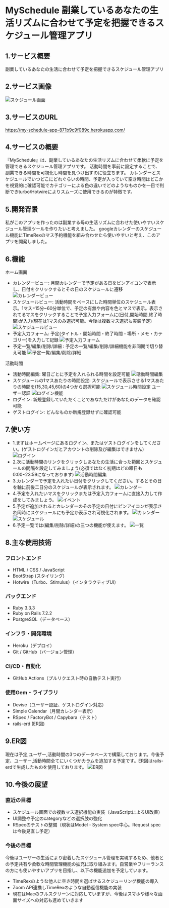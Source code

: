 # MySchedule 副業しているあなたの生活リズムに合わせて予定を把握できるスケジュール管理アプリ

## 1.サービス概要

副業しているあなたの生活に合わせて予定を把握できるスケジュール管理アプリ

## 2.サービス画像

![スケジュール画面](./public/images/screenshot.png)

## 3.サービスのURL

https://my-schedule-app-871b9c9f089c.herokuapp.com/

## 4.サービスの概要

『MySchedule』は、副業しているあなたの生活リズムに合わせて柔軟に予定を管理できるスケジュール管理アプリです。
活動時間を事前に設定することで、副業できる時間を可視化し時間を見つけ出すのに役立ちます。
カレンダーとスケジュールでいつどこにどれぐらいの時間、予定が入っていて空き時間はどこかを視覚的に確認可能でカテゴリーによる色の違いでどのようなものかを一目で判断できturbo/Hotwireによりスムーズに使用できるのが特徴です。

## 5.開発背景

私がこのアプリを作ったのは副業する母の生活リズムに合わせた使いやすいスケジュール管理ツールを作りたいと考えました。
googleカレンダーのスケジュール機能にTimeRexのマス予約機能を組み合わせたら使いやすいと考え、このアプリを開発しました。

## 6.機能

ホーム画面
  * カレンダービュー: 月間カレンダーで予定がある日をピンアイコンで表示し、日付をクリックするとその日のスケジュールに遷移
  ![カレンダービュー](./public/images/calendar-view.png)
  * スケジュールビュー: 活動時間をベースにした時間単位のスケジュール表示。1マス=15分~60分単位で、予定の有無や内容を色とマスで表示。表示されてるマスをクリックすることで予定入力フォームに(日付,開始時間,終了時間)が入力(現在は1マスのみ選択可能。今後は複数マス選択も実装予定)
  ![スケジュールビュー](./public/images/schedule-view.png)
  * 予定入力フォーム: 予定(タイトル・開始時間・終了時間・場所・メモ・カテゴリー)を入力して記録
  ![予定入力フォーム](./public/images/event-new-view.png)
  * 予定一覧/編集/削除/詳細 : 予定の一覧/編集/削除/詳細機能を非同期で切り替え可能
  ![予定一覧/編集/削除/詳細](./public/images/event-index-and-more.png)

活動時間
  * 活動時間編集: 曜日ごとに予定を入れられる時間を設定可能
  ![活動時間編集](./public/images/activetime.png)
  * スケジュールの1マスあたりの時間設定: スケジュールで表示させる1マスあたりの時間を(15,30,45,60)の4つから選択可能
  ![スケジュール時間設定](./public/images/schedule-.granularity_minutes.png)
ユーザー認証
  ![ログイン機能](./public/images/login-guestlogin.png)
  * ログイン: 新規登録していただくことであなただけがあなたのデータを確認可能
  * ゲストログイン: どんなものか新規登録せずに確認可能

## 7.使い方
  * 1.まずはホームページにあるログイン、またはゲストログインをしてください。(ゲストログインだとアカウントの削除及び編集はできません)
  ![ログイン](./public/images/login-guestlogin.png)
  * 2.次に活動時間のリンクをクリックしあなたの生活に合った範囲とスケジュールの間隔を設定してみましょう(必須ではなく初期はどの曜日も0:00~23:59になっております)
  ![活動時間編集](./public/images/activetime.png)
  * 3.カレンダーで予定を入れたい日付をクリックしてください。するとその日を軸に前後二日分のスケジュールが表示されます。
  ![カレンダー](./public/images/calendar-view.png)
  * 4.予定を入れたいマスをクリックまたは予定入力フォームに直接入力して作成をしてみましょう。
  ![イベント](./public/images/event-new-view.png)
  * 5.予定が追加されるとカレンダーのその予定の日付にピンアイコンが表示され同時にスケジュールにも予定か表示され可視化されます。
  ![カレンダー](./public/images/calendar-active.png)
  ![スケジュール](./public/images/schedule-active.png)
  * 6.予定一覧では(編集/削除/詳細)の三つの機能が使えます。
  ![一覧](./public/images/event-index-and-more.png)

## 8.主な使用技術

### フロントエンド
  * HTML / CSS / JavaScript
  * BootStrap (スタイリング)
  * Hotwire（Turbo、Stimulus）（インタラクティブUI）
### バックエンド
  * Ruby 3.3.3
  * Ruby on Rails 7.2.2
  * PostgreSQL（データベース）
### インフラ・開発環境
  * Heroku（デプロイ）
  * Git / GitHub（バージョン管理）
### CI/CD・自動化
  * GitHub Actions（プルリクエスト時の自動テスト実行）
### 使用Gem・ライブラリ
  * Devise（ユーザー認証、ゲストログイン対応）
  * Simple Calendar（月間カレンダー表示）
  * RSpec / FactoryBot / Capybara（テスト）
  * rails-erd (ER図)

## 9.ER図

現在は予定,ユーザー,活動時間の3つのデータベースで構築しております。今後予定、ユーザー,活動時間全てにいくつかカラムを追加する予定です。ER図はrails-erdで生成したものを使用しております。
![ER図](./public/images/erd.png)

## 10.今後の展望

### 直近の目標
  * スケジュール画面での複数マス選択機能の実装（JavaScriptによるUI改善）
  * UI調整や予定のcategoryなどの選択肢の強化
  * RSpecのテストの整備（現状はModel・System spec中心。Request specは今後見直し予定）

### 今後の目標
今後はユーザーの生活により密着したスケジュール管理を実現するため、他者との予定共有や柔軟な時間管理機能の拡充に取り組みます。自営業やフリーランスの方にも使いやすいアプリを目指し、以下の機能追加を予定しています。
  * TimeRexのような他人に空き時間を選ばせるスケジューリング機能の導入
  * Zoom API連携しTimeRexのような自動返信機能の実装
  * 現在はMacのフルスクリーンに対応していますが、今後はスマホや様々な画面サイズへの対応も進めていきます


